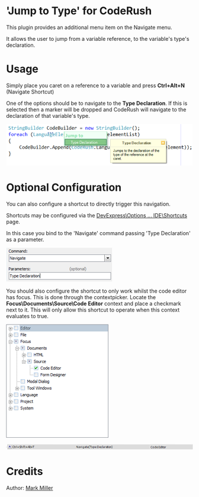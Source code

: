 'Jump to Type' for CodeRush 
==========

This plugin provides an additional menu item on the Navigate menu.

It allows the user to jump from a variable reference, to the variable's type's declaration.

Usage
===
Simply place you caret on a reference to a variable and press **Ctrl+Alt+N** (Navigate Shortcut)

One of the options should be to navigate to the **Type Declaration**. If this is selected then a marker will be dropped and CodeRush will navigate to the declaration of that variable's type.

![](./Screenshots/NavigateTypeDeclaration.png)

Optional Configuration
======

You can also configure a shortcut to directly trigger this navigation. 

Shortcuts may be configured via the [DevExpress\Options ... IDE\Shortcuts](http://community.devexpress.com/blogs/rorybecker/archive/2010/10/05/binding-keys-in-coderush.aspx) page.

In this case you bind to the 'Navigate' command passing 'Type Declaration' as a parameter.

![](./Screenshots/NavigateShortcut2.png)

You should also configure the shortcut to only work whilst the code editor has focus. This is done through the contextpicker. Locate the **Focus\Documents\Source\Code Editor** context and place a checkmark next to it. This will only allow this shortcut to operate when this context evaluates to true.

![](./Screenshots/ContextFocusCodeEditor.png)

![](./Screenshots/NavigateShortcut1.png)

Credits
======

Author: [Mark Miller](http://devexpress.com/mark ) 
